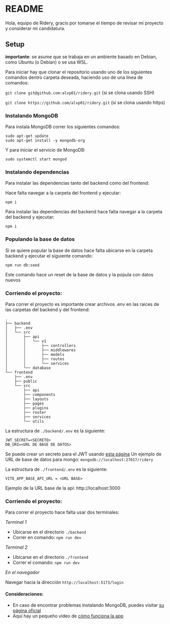 # README

Hola, equipo de Ridery, gracis por tomarse el tiempo de revisar mi proyecto y considerar mi candidatura.

## Setup

**importante**: se asume que se trabaja en un ambiente basado en Debian, como Ubuntu (o Debian) o se usa WSL.

Para iniciar hay que clonar el repositorio usando uno de los siguientes comandos dentro carpeta deseada, haciendo uso de una línea de comandos:

`git clone git@github.com:alvp01/ridery.git` (si se clona usando SSH)

`git clone https://github.com/alvp01/ridery.git` (si se clona usando https)

### Instalando MongoDB

Para instala MongoDB correr los siguientes comandos:

````
sudo apt-get update
sudo apt-get install -y mongodb-org
````

Y para iniciar el servicio de MongoDB:

`sudo systemctl start mongod
`

### Instalando dependencias

Para instalar las dependencias tanto del backend como del frontend:

Hace falta navegar a la carpeta del frontend y ejecutar:

`npm i`

Para instalar las dependencias del backend hace falta navegar a la carpeta del backend y ejecutar:

`npm i`

### Populando la base de datos

Si se quiere popular la base de datos hace falta ubicarse en la carpeta backend y ejecutar el siguiente comando:

`npm run db:seed`

Este comando hace un reset de la base de datos y la popula con datos nuevos

### Corriendo el proyecto:

Para correr el proyecto es importante crear archivos .env en las raices de las carpetas del backend y del frontend:

````
.
├── backend
|   ├── .env
│   └── src
│       ├── api
│       │   └── v1
│       │       ├── controllers
│       │       ├── middlewares
│       │       ├── models
│       │       ├── routes
│       │       └── services
│       └── database
└── frontend
    ├── .env
    ├── public
    └── src
        ├── api
        ├── components
        ├── layouts
        ├── pages
        ├── plugins
        ├── router
        ├── services
        └── utils
````

La estructura de `./backend/.env` es la siguiente:

````
JWT_SECRET=<SECRETO>
DB_URI=<URL DE BASE DE DATOS> 
````
Se puede crear un secreto para el JWT usando [esta página](https://jwtsecret.com/generate)
Un ejemplo de URL de base de datos para mongo: `mongodb://localhost:27017/ridery`

La estructura de `./frontend/.env` es la siguiente:

````
VITE_APP_BASE_API_URL = <URL BASE>
````

Ejemplo de la URL base de la api: http://localhost:3000

### Corriendo el proyecto:

Para correr el proyecto hace falta usar dos terminales:

*Terminal 1*

- Ubicarse en el directorio `./backend`
- Correr en comando: `npm run dev`

*Terminal 2*

- Ubicarse en el directorio `./frontend`
- Correr el comando: `npm run dev`

*En el navegador*

Navegar hacia la dirección `http://localhost:5173/login`

#### Consideraciones:

- En caso de encontrar problemas instalando MongoDB, puedes visitar [su página oficial](https://www.mongodb.com/docs/manual/installation/)
- Aquí hay un pequeño video de [cómo funciona la app](https://www.loom.com/share/b2ca91e13d1d40408159cb61506074a6?sid=a2262acf-d893-4cce-acfd-1f0d80115644)